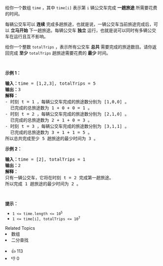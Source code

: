 <p>给你一个数组&nbsp;<code>time</code>&nbsp;，其中&nbsp;<code>time[i]</code>&nbsp;表示第 <code>i</code>&nbsp;辆公交车完成 <strong>一趟</strong><strong>旅途</strong>&nbsp;所需要花费的时间。</p>

<p>每辆公交车可以 <strong>连续</strong> 完成多趟旅途，也就是说，一辆公交车当前旅途完成后，可以 <strong>立马开始</strong>&nbsp;下一趟旅途。每辆公交车 <strong>独立</strong>&nbsp;运行，也就是说可以同时有多辆公交车在运行且互不影响。</p>

<p>给你一个整数&nbsp;<code>totalTrips</code>&nbsp;，表示所有公交车&nbsp;<strong>总共</strong>&nbsp;需要完成的旅途数目。请你返回完成 <strong>至少</strong>&nbsp;<code>totalTrips</code>&nbsp;趟旅途需要花费的 <strong>最少</strong>&nbsp;时间。</p>

<p>&nbsp;</p>

<p><strong>示例 1：</strong></p>

<pre><b>输入：</b>time = [1,2,3], totalTrips = 5
<b>输出：</b>3
<strong>解释：</strong>
- 时刻 t = 1 ，每辆公交车完成的旅途数分别为 [1,0,0] 。
  已完成的总旅途数为 1 + 0 + 0 = 1 。
- 时刻 t = 2 ，每辆公交车完成的旅途数分别为 [2,1,0] 。
  已完成的总旅途数为 2 + 1 + 0 = 3 。
- 时刻 t = 3 ，每辆公交车完成的旅途数分别为 [3,1,1] 。
  已完成的总旅途数为 3 + 1 + 1 = 5 。
所以总共完成至少 5 趟旅途的最少时间为 3 。
</pre>

<p><strong>示例 2：</strong></p>

<pre><b>输入：</b>time = [2], totalTrips = 1
<b>输出：</b>2
<strong>解释：</strong>
只有一辆公交车，它将在时刻 t = 2 完成第一趟旅途。
所以完成 1 趟旅途的最少时间为 2 。
</pre>

<p>&nbsp;</p>

<p><strong>提示：</strong></p>

<ul> 
 <li><code>1 &lt;= time.length &lt;= 10<sup>5</sup></code></li> 
 <li><code>1 &lt;= time[i], totalTrips &lt;= 10<sup>7</sup></code></li> 
</ul>

<div><div>Related Topics</div><div><li>数组</li><li>二分查找</li></div></div><br><div><li>👍 113</li><li>👎 0</li></div>